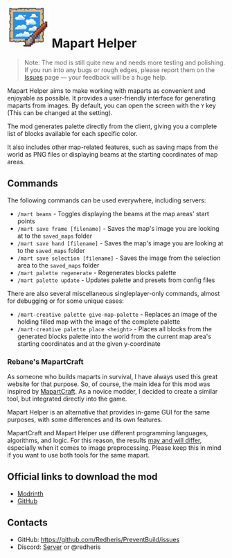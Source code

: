  # <img src="src/main/resources/assets/maparthelper/icon.png" width="96" alt="icon"> Mapart Helper

> Note: The mod is still quite new and needs more testing and polishing.
> If you run into any bugs or rough edges, please report them on the
> [Issues](https://github.com/Redheris/Mapart-Helper/issues) page — your feedback will be a huge help.


Mapart Helper aims to make working with maparts as convenient and enjoyable as possible.
It provides a user-friendly interface for generating maparts from images.
By default, you can open the screen with the `Y` key (This can
be changed at the setting).

The mod generates palette directly from the client, giving you a complete list of blocks
available for each specific color.

It also includes other map-related features, such as saving maps from the world as PNG files or
displaying beams at the starting coordinates of map areas.

## Commands
The following commands can be used everywhere, including servers:
- `/mart beams` - Toggles displaying the beams at the map areas' start points
- `/mart save frame [filename]` - Saves the map's image you are looking at to the `saved_maps` folder
- `/mart save hand [filename]` - Saves the map's image you are looking at to the `saved_maps` folder
- `/mart save selection [filename]` - Saves the image from the selection area to the `saved_maps` folder
- `/mart palette regenerate` - Regenerates blocks palette
- `/mart palette update` - Updates palette and presets from config files

There are also several miscellaneous singleplayer-only commands, almost for debugging or for some unique cases:
- `/mart-creative palette give-map-palette` - Replaces an image of the holding filled map with the image of the complete palette
- `/mart-creative palette place <height>` - Places all blocks from the generated blocks palette into the world from the current map area's starting coordinates and at the given y-coordinate

### Rebane's MapartCraft
As someone who builds maparts in survival, I have always used this great website for that purpose.
So, of course, the main idea for this
mod was inspired by [MapartCraft](https://rebane2001.com/mapartcraft/).
As a novice modder, I decided to create a similar tool, but integrated directly into the game.

Mapart Helper is an alternative that provides
in-game GUI for the same purposes, with some differences
and its own features.

MapartCraft and Mapart Helper use different programming languages,
algorithms, and logic. For this reason, the results <u>may and will differ</u>,
especially when it comes to image preprocessing.
Please keep this in mind if you want to use both tools for the same mapart.

## Official links to download the mod
- [Modrinth](https://modrinth.com/project/qRKpqkGI)
- [GitHub](https://github.com/Redheris/Mapart-Helper/)

## Contacts
- GitHub: https://github.com/Redheris/PreventBuild/issues
- Discord: [Server](https://discord.gg/QTykTF8D5p) or @redheris